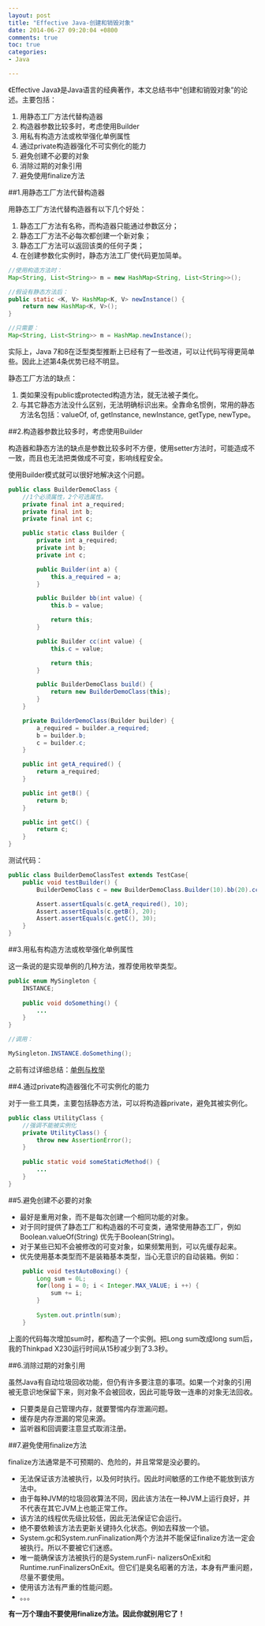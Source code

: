 ```yaml
---
layout: post
title: "Effective Java-创建和销毁对象"
date: 2014-06-27 09:20:04 +0800
comments: true
toc: true
categories: 
- Java

---
```


《Effective Java》是Java语言的经典著作，本文总结书中“创建和销毁对象”的论述。主要包括：

1. 用静态工厂方法代替构造器
2. 构造器参数比较多时，考虑使用Builder
3. 用私有构造方法或枚举强化单例属性
4. 通过private构造器强化不可实例化的能力
5. 避免创建不必要的对象
6. 消除过期的对象引用
7. 避免使用finalize方法

<!--more-->

##1.用静态工厂方法代替构造器

用静态工厂方法代替构造器有以下几个好处：

1. 静态工厂方法有名称，而构造器只能通过参数区分；
2. 静态工厂方法不必每次都创建一个新对象；
3. 静态工厂方法可以返回该类的任何子类；
4. 在创建参数化实例时，静态方法工厂使代码更加简单。

```java
//使用构造方法时：
Map<String, List<String>> m = new HashMap<String, List<String>>();

//假设有静态方法后：
public static <K, V> HashMap<K, V> newInstance() {
	return new HashMap<K, V>();
}

//只需要：
Map<String, List<String>> m = HashMap.newInstance();
```

实际上，Java 7和8在泛型类型推断上已经有了一些改进，可以让代码写得更简单些。因此上述第4条优势已经不明显。

静态工厂方法的缺点：

1. 类如果没有public或protected构造方法，就无法被子类化。
2. 与其它静态方法没什么区别，无法明确标识出来。全靠命名惯例，常用的静态方法名包括：valueOf, of, getInstance, newInstance, getType, newType。

##2.构造器参数比较多时，考虑使用Builder

构造器和静态方法的缺点是参数比较多时不方便，使用setter方法时，可能造成不一致，而且也无法把类做成不可变，影响线程安全。

使用Builder模式就可以很好地解决这个问题。

```java
public class BuilderDemoClass {
    //1个必须属性，2个可选属性。
    private final int a_required;
    private final int b;
    private final int c;

    public static class Builder {
        private int a_required;
        private int b;
        private int c;

        public Builder(int a) {
            this.a_required = a;
        }

        public Builder bb(int value) {
            this.b = value;

            return this;
        }

        public Builder cc(int value) {
            this.c = value;

            return this;
        }

        public BuilderDemoClass build() {
            return new BuilderDemoClass(this);
        }
    }

    private BuilderDemoClass(Builder builder) {
        a_required = builder.a_required;
        b = builder.b;
        c = builder.c;
    }

    public int getA_required() {
        return a_required;
    }

    public int getB() {
        return b;
    }

    public int getC() {
        return c;
    }
}
```

测试代码：

```java
public class BuilderDemoClassTest extends TestCase{
    public void testBuilder() {
        BuilderDemoClass c = new BuilderDemoClass.Builder(10).bb(20).cc(30).build();

        Assert.assertEquals(c.getA_required(), 10);
        Assert.assertEquals(c.getB(), 20);
        Assert.assertEquals(c.getC(), 30);
    }
}
```

##3.用私有构造方法或枚举强化单例属性

这一条说的是实现单例的几种方法，推荐使用枚举类型。

```java
public enum MySingleton {
	INSTANCE;
	
	public void doSomething() {
		...
	}
}

//调用：

MySingleton.INSTANCE.doSomething();
```

之前有过详细总结：[单例与枚举](http://blog.ubone.com/blog/2014/06/25/just-a-test/)

##4.通过private构造器强化不可实例化的能力

对于一些工具类，主要包括静态方法，可以将构造器private，避免其被实例化。

```java
public class UtilityClass {
	//强调不能被实例化
	private UtilityClass() {
		throw new AssertionError();
	}
	
	public static void someStaticMethod() {
		...
	}
}
```

##5.避免创建不必要的对象

* 最好是重用对象，而不是每次创建一个相同功能的对象。
* 对于同时提供了静态工厂和构造器的不可变类，通常使用静态工厂，例如Boolean.valueOf(String) 优先于Boolean(String)。
* 对于某些已知不会被修改的可变对象，如果频繁用到，可以先缓存起来。
* 优先使用基本类型而不是装箱基本类型，当心无意识的自动装箱。例如：

```java
    public void testAutoBoxing() {
        Long sum = 0L;
        for(long i = 0; i < Integer.MAX_VALUE; i ++) {
            sum += i;
        }
        
        System.out.println(sum);
    }
```

上面的代码每次增加sum时，都构造了一个实例。把Long sum改成long sum后，我的Thinkpad X230运行时间从15秒减少到了3.3秒。

##6.消除过期的对象引用

虽然Java有自动垃圾回收功能，但仍有许多要注意的事项。如果一个对象的引用被无意识地保留下来，则对象不会被回收，因此可能导致一连串的对象无法回收。

* 只要类是自己管理内存，就要警惕内存泄漏问题。 
* 缓存是内存泄漏的常见来源。
* 监听器和回调要注意显式取消注册。

##7.避免使用finalize方法

finalize方法通常是不可预期的、危险的，并且常常是没必要的。

* 无法保证该方法被执行，以及何时执行。因此时间敏感的工作绝不能放到该方法中。
* 由于每种JVM的垃圾回收算法不同，因此该方法在一种JVM上运行良好，并不代表在其它JVM上也能正常工作。
* 该方法的线程优先级比较低，因此无法保证它会运行。
* 绝不要依赖该方法去更新关键持久化状态。例如去释放一个锁。
* System.gc和System.runFinalization两个方法并不能保证finalize方法一定会被执行。所以不要被它们迷惑。 
* 唯一能确保该方法被执行的是System.runFi- nalizersOnExit和Runtime.runFinalizersOnExit。但它们是臭名昭著的方法，本身有严重问题，尽量不要使用。
* 使用该方法有严重的性能问题。
* 。。。

**有一万个理由不要使用finalize方法。因此你就别用它了！**











